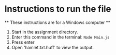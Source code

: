 # Instructions to run the file 
** These instructions are for a Windows computer **

1. Start in the assignment directory. 
2. Enter this command in the terminal: 
    `Node Main.js`
3. Press enter 
4. Open 'hamlet.txt.huff' to view the output. 

